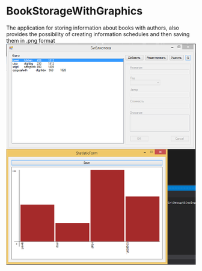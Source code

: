 # BookStorageWithGraphics
The application for storing information about books with authors, also provides the possibility of creating information schedules and then saving them in .png format
![Screenshot](image.png)
